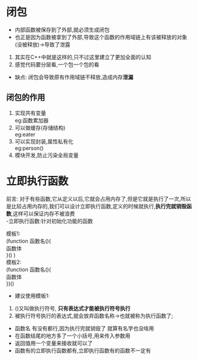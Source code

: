 # 闭包
- 内部函数被保存到了外部,就必须生成闭包
- 也正是因为函数被拿到了外部,导致这个函数的作用域链上有该被释放的对象(没被释放)->导致了泄露
1. 其实在C++中就是这样的,只不过这里建立了更加全面的认知
2. 感觉代码要分层看,一个包一个包的看

- 缺点: 闭包会导致原有作用域链不释放,造成内存**泄漏**

## 闭包的作用
1. 实现共有变量 <br/>
eg:函数累加器<br/>
2. 可以做缓存(存储结构)<br/>
eg:eater <br/>
3. 可以实现封装,属性私有化<br/>
eg:person()<br/>
4. 模块开发,防止污染全局变量<br/>

# 立即执行函数
前言: 对于有些函数,它从定义以后,它就会占用内存了,但是它就是执行了一次,所以是比较占用内存的,我们可以设计立即执行函数,定义的时候就执行,**执行完就销毁函数**,这样可以保证内存不被浪费<br/>
-立即执行函数:针对初始化功能的函数

模板1: <br/>
(function 函数名(){ <br/>
  函数体  <br/>
}() ) <br/>
模板2: <br/>
(function 函数名(){ <br/>
  函数体  <br/>
})() <br/>
- 建议使用模板1:
1. ()又叫做执行符号, **只有表达式才能被执行符号执行**<br/>
2. 被执行符号执行的表达式,就会放弃函数名称->也就被称为执行函数了;
- 函数名 有没有都行,因为执行完就销毁了 就算有名字也没啥用
- 在函数结尾的地方多了一个小括号,用来传入参数用
- 返回值用一个变量来接收就可以了
- 函数有的立即执行函数都有,立即执行函数有的函数不一定有

